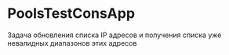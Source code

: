 # PoolsTestConsApp
Задача обновления списка IP адресов и получения списка уже невалидных диапазонов этих адресов
